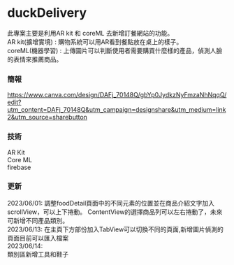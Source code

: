 # duckDelivery

此專案主要是利用AR kit 和 coreML 去新增訂餐網站的功能。  
AR kit(擴增實境) : 購物系統可以用AR看到餐點放在桌上的樣子。  
coreML(機器學習) : 上傳圖片可以判斷使用者需要購買什麼樣的產品，偵測人臉的表情來推薦商品。  

### 簡報
https://www.canva.com/design/DAFj_70148Q/gbYp0JydkzNyFmzaNhNqqQ/edit?utm_content=DAFj_70148Q&utm_campaign=designshare&utm_medium=link2&utm_source=sharebutton


### 技術

AR Kit  
Core ML  
firebase  

### 更新

2023/06/01:
    調整foodDetail頁面中的不同元素的位置並在商品介紹文字加入scrollView，可以上下捲動。
    ContentView的選擇商品列可以左右捲動了，未來可新增不同產品類別。  
2023/06/13:
    在主頁下方部份加入TabView可以切換不同的頁面,新增圖片偵測的頁面目前可以匯入檔案  
2023/06/14:  
    類別區新增工具和鞋子